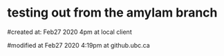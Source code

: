 # testing out from the amylam branch

#created at: Feb27 2020 4pm at local client

#modified at Feb27 2020 4:19pm at github.ubc.ca

